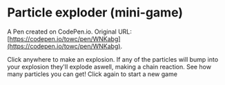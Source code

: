 # Particle exploder (mini-game)

A Pen created on CodePen.io. Original URL: [https://codepen.io/towc/pen/WNKabg](https://codepen.io/towc/pen/WNKabg).

Click anywhere to make an explosion. If any of the particles will bump into your explosion they'll explode aswell, making a chain reaction. See how many particles you can get! Click again to start a new game